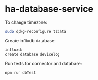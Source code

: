 # ha-database-service
To change timezone:
```sh
sudo dpkg-reconfigure tzdata
```
Create inflixdb database:
```sh
influxdb
create database devicelog
```
Run tests for connector and database:
```sh
npm run dbTest
```
